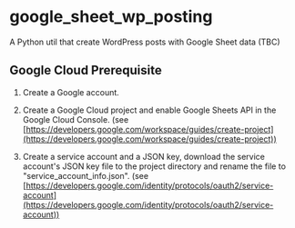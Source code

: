 # google_sheet_wp_posting
A Python util that create WordPress posts with Google Sheet data (TBC)

## Google Cloud Prerequisite
1. Create a Google account.

2. Create a Google Cloud project and enable Google Sheets API in the Google Cloud Console.
(see [https://developers.google.com/workspace/guides/create-project](https://developers.google.com/workspace/guides/create-project))

3. Create a service account and a JSON key, download the service account's JSON key file to the project directory  and rename the file to "service_account_info.json".
(see [https://developers.google.com/identity/protocols/oauth2/service-account](https://developers.google.com/identity/protocols/oauth2/service-account))
